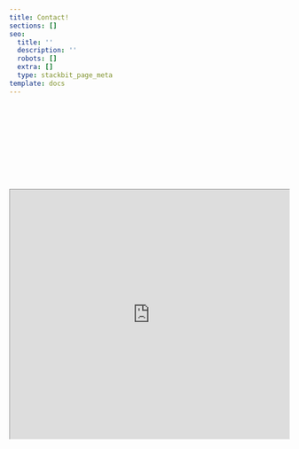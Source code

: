 ```yaml
---
title: Contact!
sections: []
seo:
  title: ''
  description: ''
  robots: []
  extra: []
  type: stackbit_page_meta
template: docs
---
```

<br>
<br>
<br>
<br>

<br>

<br>

<br>

<br>

<br>

<iframe src="https://bgoonz-blog-v3-0.netlify.app/contact/" height="600px" width="100%" style="zoom:0.75;">
</iframe>



